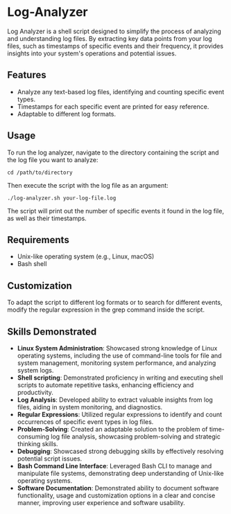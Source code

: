 # Log-Analyzer
Log Analyzer is a shell script designed to simplify the process of analyzing and understanding log files. By extracting key data points from your log files, such as timestamps of specific events and their frequency, it provides insights into your system's operations and potential issues.

## Features
- Analyze any text-based log files, identifying and counting specific event types.
- Timestamps for each specific event are printed for easy reference.
- Adaptable to different log formats.

## Usage
To run the log analyzer, navigate to the directory containing the script and the log file you want to analyze:

```
cd /path/to/directory
```
Then execute the script with the log file as an argument:

```
./log-analyzer.sh your-log-file.log
```
The script will print out the number of specific events it found in the log file, as well as their timestamps.

## Requirements

- Unix-like operating system (e.g., Linux, macOS)
- Bash shell

## Customization
To adapt the script to different log formats or to search for different events, modify the regular expression in the grep command inside the script.

## Skills Demonstrated
- **Linux System Administration**: Showcased strong knowledge of Linux operating systems, including the use of command-line tools for file and system management, monitoring system performance, and analyzing system logs.
- **Shell scripting**: Demonstrated proficiency in writing and executing shell scripts to automate repetitive tasks, enhancing efficiency and productivity.
- **Log Analysis**: Developed ability to extract valuable insights from log files, aiding in system monitoring, and diagnostics.
- **Regular Expressions**: Utilized regular expressions to identify and count occurrences of specific event types in log files.
- **Problem-Solving**: Created an adaptable solution to the problem of time-consuming log file analysis, showcasing problem-solving and strategic thinking skills.
- **Debugging**: Showcased strong debugging skills by effectively resolving potential script issues.
- **Bash Command Line Interface**: Leveraged Bash CLI to manage and manipulate file systems, demonstrating deep understanding of Unix-like operating systems.
- **Software Documentation**: Demonstrated ability to document software functionality, usage and customization options in a clear and concise manner, improving user experience and software usability.


